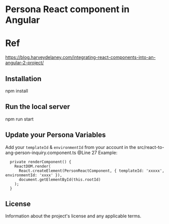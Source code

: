 # Persona React component in Angular


# Ref
https://blog.harveydelaney.com/integrating-react-components-into-an-angular-2-project/

## Installation

npm install

## Run the local server

npm run start

## Update your Persona Variables

Add your `templateId` & `environmentId` from your account in the src/react-to-ang-person-inquiry.component.ts @Line 27
Example:
```
  private renderComponent() {
    ReactDOM.render(
      React.createElement(PersonReactComponent, { templateId: 'xxxxx', environmentId: 'xxxx' }),
      document.getElementById(this.rootId)
    );
  }
```
## License

Information about the project's license and any applicable terms.
